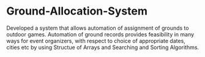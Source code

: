 # Ground-Allocation-System
Developed a system that allows automation of assignment of grounds to outdoor games. Automation of 
ground records provides feasibility in many ways for event organizers, with respect to choice of appropriate dates, 
cities etc by using Structue of Arrays and Searching and Sorting Algorithms.
